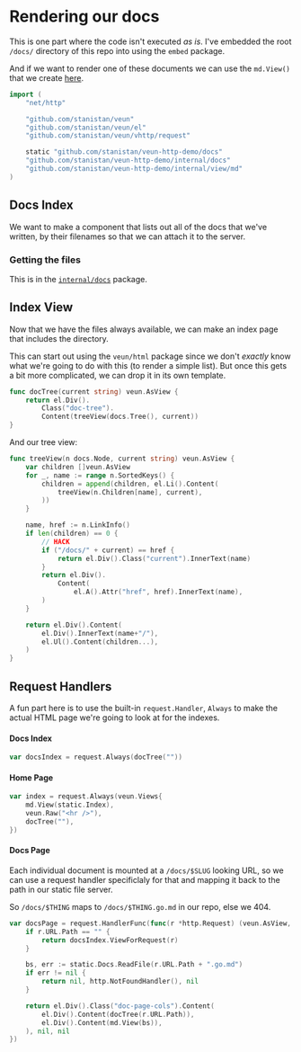 # Rendering our docs

This is one part where the code isn't executed _as is_.
I've embedded the root `/docs/` directory of this repo into
using the `embed` package.

And if we want to render one of these documents we can use
the `md.View()` that we create [here][md-view].

```go
import (
    "net/http"

    "github.com/stanistan/veun"
    "github.com/stanistan/veun/el"
    "github.com/stanistan/veun/vhttp/request"

    static "github.com/stanistan/veun-http-demo/docs"
    "github.com/stanistan/veun-http-demo/internal/docs"
    "github.com/stanistan/veun-http-demo/internal/view/md"
)
```

## Docs Index

We want to make a component that lists out all of the docs
that we've written, by their filenames so that we can attach
it to the server.

### Getting the files

This is in the [`internal/docs`](/docs/internal/docs/tree) package.

## Index View

Now that we have the files always available, we can make an index page that includes
the directory.

This can start out using the `veun/html` package since we don't _exactly_ know what
we're going to do with this (to render a simple list). But once this gets a bit
more complicated, we can drop it in its own template.

```go
func docTree(current string) veun.AsView {
    return el.Div().
        Class("doc-tree").
        Content(treeView(docs.Tree(), current))
}
```

And our tree view:

```go
func treeView(n docs.Node, current string) veun.AsView {
	var children []veun.AsView
	for _, name := range n.SortedKeys() {
		children = append(children, el.Li().Content(
			treeView(n.Children[name], current),
		))
	}

	name, href := n.LinkInfo()
	if len(children) == 0 {
        // HACK
		if ("/docs/" + current) == href {
            return el.Div().Class("current").InnerText(name)
		}
		return el.Div().
            Content(
                el.A().Attr("href", href).InnerText(name),
		)
	}

	return el.Div().Content(
		el.Div().InnerText(name+"/"),
		el.Ul().Content(children...),
	)
}
```

## Request Handlers

A fun part here is to use the built-in `request.Handler`, `Always` to make
the actual HTML page we're going to look at for the indexes.

#### Docs Index

```go
var docsIndex = request.Always(docTree(""))
```

#### Home Page

```go
var index = request.Always(veun.Views{
    md.View(static.Index),
    veun.Raw("<hr />"),
    docTree(""),
})
```

#### Docs Page

Each individual document is mounted at a `/docs/$SLUG` looking
URL, so we can use a request handler specificlaly for that and
mapping it back to the path in our static file server.

So `/docs/$THING` maps to `/docs/$THING.go.md` in our repo, else we 404.

```go
var docsPage = request.HandlerFunc(func(r *http.Request) (veun.AsView, http.Handler, error) {
	if r.URL.Path == "" {
		return docsIndex.ViewForRequest(r)
	}

	bs, err := static.Docs.ReadFile(r.URL.Path + ".go.md")
	if err != nil {
		return nil, http.NotFoundHandler(), nil
	}

    return el.Div().Class("doc-page-cols").Content(
        el.Div().Content(docTree(r.URL.Path)),
        el.Div().Content(md.View(bs)),
    ), nil, nil
})
```

[md-view]: /docs/internal/view/md/view
